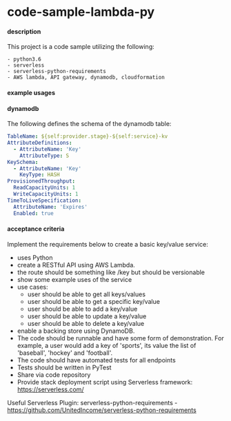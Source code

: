 # code-sample-lambda-py

#### description
This project is a code sample utilizing the following:
    
    - python3.6
    - serverless
    - serverless-python-requirements
    - AWS lambda, API gateway, dynamodb, cloudformation
    

#### example usages



#### dynamodb

The following defines the schema of the dynamodb table:
```yaml
TableName: ${self:provider.stage}-${self:service}-kv
AttributeDefinitions:
  - AttributeName: 'Key'
    AttributeType: S
KeySchema:
  - AttributeName: 'Key'
    KeyType: HASH
ProvisionedThroughput:
  ReadCapacityUnits: 1
  WriteCapacityUnits: 1
TimeToLiveSpecification:
  AttributeName: 'Expires'
  Enabled: true
```

#### acceptance criteria
Implement the requirements below to create a basic key/value service:
* uses Python
* create a RESTful API using AWS Lambda.
* the route should be something like /key but should be versionable
* show some example uses of the service
* use cases:
    * user should be able to get all keys/values
    * user should be able to get a specific key/value
    * user should be able to add a key/value
    * user should be able to update a key/value
    * user should be able to delete a key/value
* enable a backing store using DynamoDB. 
* The code should be runnable and have some form of demonstration. For example, a user would add a key of 'sports', its value the list of 'baseball', 'hockey' and 'football'.
* The code should have automated tests for all endpoints
* Tests should be written in PyTest
* Share via code repository
* Provide stack deployment script using Serverless framework: https://serverless.com/

Useful Serverless Plugin:
serverless-python-requirements - https://github.com/UnitedIncome/serverless-python-requirements
